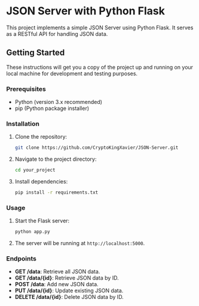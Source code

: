 # JSON Server with Python Flask

This project implements a simple JSON Server using Python Flask. It serves as a RESTful API for handling JSON data.

## Getting Started

These instructions will get you a copy of the project up and running on your local machine for development and testing purposes.

### Prerequisites

- Python (version 3.x recommended)
- pip (Python package installer)

### Installation

1. Clone the repository:

    ```bash
    git clone https://github.com/CryptoKingXavier/JSON-Server.git
    ```

2. Navigate to the project directory:

    ```bash
    cd your_project
    ```

3. Install dependencies:

    ```bash
    pip install -r requirements.txt
    ```

### Usage

1. Start the Flask server:

    ```bash
    python app.py
    ```

2. The server will be running at `http://localhost:5000`.

### Endpoints

- **GET /data**: Retrieve all JSON data.
- **GET /data/{id}**: Retrieve JSON data by ID.
- **POST /data**: Add new JSON data.
- **PUT /data/{id}**: Update existing JSON data.
- **DELETE /data/{id}**: Delete JSON data by ID.
